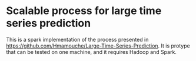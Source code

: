 # Scalable process for large time series prediction

This is a spark implementation of the process presented in https://github.com/Hmamouche/Large-Time-Series-Prediction.
It is protype that can be tested on one machine, and it requires Hadoop and Spark.
